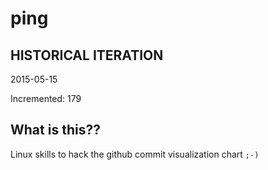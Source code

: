# ping

## HISTORICAL ITERATION
2015-05-15

Incremented: 179

## What is this?? 
Linux skills to hack the github commit visualization chart `;-)`
